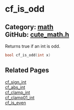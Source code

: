 [](../header.md ':include')

# cf_is_odd

Category: [math](/api_reference?id=math)  
GitHub: [cute_math.h](https://github.com/RandyGaul/cute_framework/blob/master/include/cute_math.h)  
---

Returns true if an int is odd.

```cpp
bool cf_is_odd(int x)
```

## Related Pages

[cf_sign_int](/math/cf_sign_int.md)  
[cf_abs_int](/math/cf_abs_int.md)  
[cf_clamp_int](/math/cf_clamp_int.md)  
[cf_clamp01_int](/math/cf_clamp01_int.md)  
[cf_is_even](/math/cf_is_even.md)  
